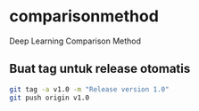 # comparisonmethod
Deep Learning Comparison Method


## Buat tag untuk release otomatis
```sh
git tag -a v1.0 -m "Release version 1.0" 
git push origin v1.0
```